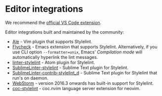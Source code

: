 # Editor integrations

We recommend the [official VS Code extension](https://marketplace.visualstudio.com/items?itemName=stylelint.vscode-stylelint).

Editor integrations built and maintained by the community:

- [Ale](https://github.com/dense-analysis/ale) - Vim plugin that supports Stylelint.
- [Flycheck](https://github.com/flycheck/flycheck) - Emacs extension that supports Stylelint. Alternatively, if you use CLI option `--formatter=unix`, Emacs' _Compilation mode_ will automatically hyperlink the lint messages.
- [linter-stylelint](https://github.com/AtomLinter/linter-stylelint) - Atom plugin for Stylelint.
- [SublimeLinter-stylelint](https://github.com/SublimeLinter/SublimeLinter-stylelint) - Sublime Text plugin for Stylelint.
- [SublimeLinter-contrib-stylelint_d](https://github.com/jo-sm/SublimeLinter-contrib-stylelint_d) - Sublime Text plugin for Stylelint that run's on daemon.
- [WebStorm](https://blog.jetbrains.com/webstorm/2016/09/webstorm-2016-3-eap-163-4830-stylelint-usages-for-default-exports-and-more/) - version 2016.3 onwards has built-in support for Stylelint.
- [coc-stylelint](https://github.com/neoclide/coc-stylelint) - coc.nvim language server extension for neovim.
